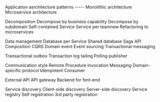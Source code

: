 Application asrchitecture patterns -----
    Monolithic architecture
    Microservice architecture

Decomposition
    Decompose by business capability
    Decompose by subdomain
    Self-contained Service
    Service per teamnew
    Refactoring to microservices

Data management
    Database per Service
    Shared database
    Saga
    API Composition
    CQRS
    Domain event
    Event sourcing
    Transactional messaging

Transactional outbox
    Transaction log tailing
    Polling publisher

Communication style
    Remote Procedure Invocation
    Messaging
    Domain-specific protocol
    Idempotent Consumer

External API
    API gateway
    Backend for fent-end

Service discovery
    Client-side discovery
    Server-side discovery
    Service registry
    Self registration
    3rd party registration